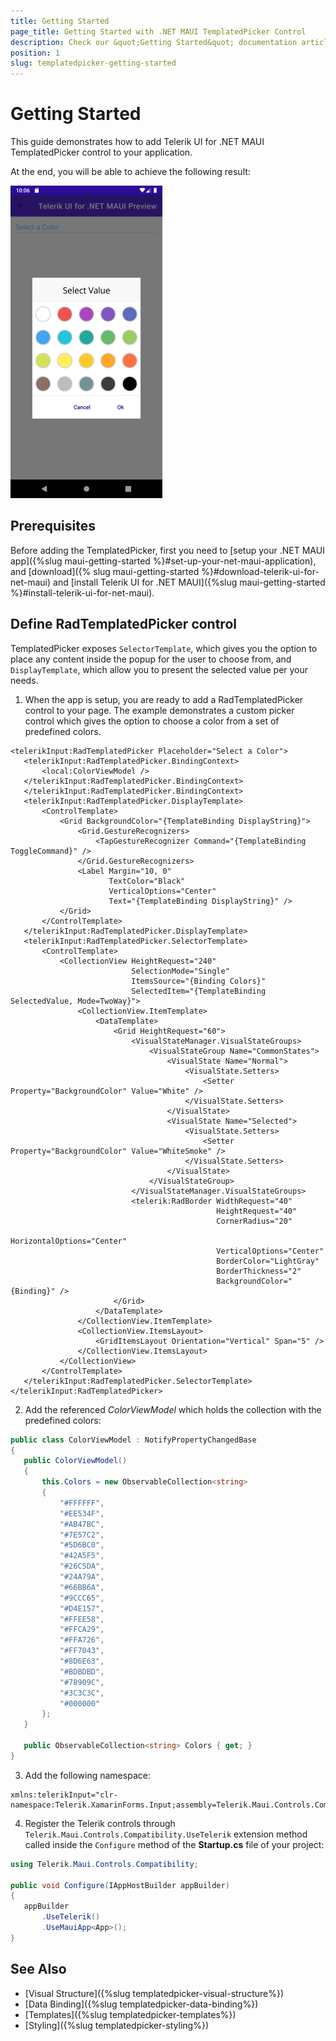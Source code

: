 ```yaml
---
title: Getting Started
page_title: Getting Started with .NET MAUI TemplatedPicker Control
description: Check our &quot;Getting Started&quot; documentation article for Telerik TemplatedPicker for .NET MAUI control.
position: 1
slug: templatedpicker-getting-started
---
```


# Getting Started

This guide demonstrates how to add Telerik UI for .NET MAUI TemplatedPicker control to your application.

At the end, you will be able to achieve the following result:

![TemplatedPicker Getting Started](images/templatedpicker_getting_started.png)

## Prerequisites

Before adding the TemplatedPicker, first you need to [setup your .NET MAUI app]({%slug maui-getting-started %}#set-up-your-net-maui-application), and [download]({% slug maui-getting-started %}#download-telerik-ui-for-net-maui) and [install Telerik UI for .NET MAUI]({%slug maui-getting-started %}#install-telerik-ui-for-net-maui).

## Define RadTemplatedPicker control

TemplatedPicker exposes `SelectorTemplate`, which gives you the option to place any content inside the popup for the user to choose from, and `DisplayTemplate`, which allow you to present the selected value per your needs.

1. When the app is setup, you are ready to add a RadTemplatedPicker control to your page. The example demonstrates a custom picker control which gives the option to choose a color from a set of predefined colors.

 ```XAML
<telerikInput:RadTemplatedPicker Placeholder="Select a Color">
	<telerikInput:RadTemplatedPicker.BindingContext>
        <local:ColorViewModel />
    </telerikInput:RadTemplatedPicker.BindingContext>
    </telerikInput:RadTemplatedPicker.BindingContext>
	<telerikInput:RadTemplatedPicker.DisplayTemplate>
		<ControlTemplate>
			<Grid BackgroundColor="{TemplateBinding DisplayString}">
				<Grid.GestureRecognizers>
					<TapGestureRecognizer Command="{TemplateBinding ToggleCommand}" />
				</Grid.GestureRecognizers>
				<Label Margin="10, 0"
					   TextColor="Black"
					   VerticalOptions="Center"
					   Text="{TemplateBinding DisplayString}" />
			</Grid>
		</ControlTemplate>
	</telerikInput:RadTemplatedPicker.DisplayTemplate>
	<telerikInput:RadTemplatedPicker.SelectorTemplate>
		<ControlTemplate>
			<CollectionView HeightRequest="240"
							SelectionMode="Single"
							ItemsSource="{Binding Colors}"
							SelectedItem="{TemplateBinding SelectedValue, Mode=TwoWay}">
				<CollectionView.ItemTemplate>
					<DataTemplate>
						<Grid HeightRequest="60">
							<VisualStateManager.VisualStateGroups>
								<VisualStateGroup Name="CommonStates">
									<VisualState Name="Normal">
										<VisualState.Setters>
											<Setter Property="BackgroundColor" Value="White" />
										</VisualState.Setters>
									</VisualState>
									<VisualState Name="Selected">
										<VisualState.Setters>
											<Setter Property="BackgroundColor" Value="WhiteSmoke" />
										</VisualState.Setters>
									</VisualState>
								</VisualStateGroup>
							</VisualStateManager.VisualStateGroups>
							<telerik:RadBorder WidthRequest="40"
											   HeightRequest="40"
											   CornerRadius="20"
											   HorizontalOptions="Center"
											   VerticalOptions="Center"
											   BorderColor="LightGray"
											   BorderThickness="2"
											   BackgroundColor="{Binding}" />
						</Grid>
					</DataTemplate>
				</CollectionView.ItemTemplate>
				<CollectionView.ItemsLayout>
					<GridItemsLayout Orientation="Vertical" Span="5" />
				</CollectionView.ItemsLayout>
			</CollectionView>
		</ControlTemplate>
	</telerikInput:RadTemplatedPicker.SelectorTemplate>
</telerikInput:RadTemplatedPicker>
 ```
 
2. Add the referenced *ColorViewModel* which holds the collection with the predefined colors:

 ```C#
 public class ColorViewModel : NotifyPropertyChangedBase
 {
	public ColorViewModel()
	{
		this.Colors = new ObservableCollection<string>
		{
			"#FFFFFF",
			"#EE534F",
			"#AB47BC",
			"#7E57C2",
			"#5D6BC0",
			"#42A5F5",
			"#26C5DA",
			"#24A79A",
			"#66BB6A",
			"#9CCC65",
			"#D4E157",
			"#FFEE58",
			"#FFCA29",
			"#FFA726",
			"#FF7043",
			"#8D6E63",
			"#BDBDBD",
			"#78909C",
			"#3C3C3C",
			"#000000"
		};
	}

	public ObservableCollection<string> Colors { get; }
 }
 ```

3. Add the following namespace:

 ```XAML
xmlns:telerikInput="clr-namespace:Telerik.XamarinForms.Input;assembly=Telerik.Maui.Controls.Compatibility"
 ```

4. Register the Telerik controls through `Telerik.Maui.Controls.Compatibility.UseTelerik` extension method called inside the `Configure` method of the **Startup.cs** file of your project:

 ```C#
 using Telerik.Maui.Controls.Compatibility;

 public void Configure(IAppHostBuilder appBuilder)
 {
    appBuilder        
        .UseTelerik()
        .UseMauiApp<App>();    
 }              
 ```
 
## See Also

- [Visual Structure]({%slug templatedpicker-visual-structure%})
- [Data Binding]({%slug templatedpicker-data-binding%})
- [Templates]({%slug templatedpicker-templates%})
- [Styling]({%slug templatedpicker-styling%})